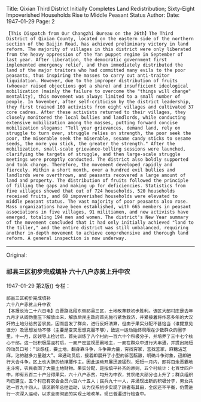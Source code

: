 Title: Qixian Third District Initially Completes Land Redistribution; Sixty-Eight Impoverished Households Rise to Middle Peasant Status
Author:
Date: 1947-01-29
Page: 2

    【This Dispatch from Our Changzhi Bureau on the 26th】The Third District of Qixian County, located on the eastern side of the northern section of the Baijin Road, has achieved preliminary victory in land reform. The majority of villages in this district were only liberated from the heavy oppression of the Yan puppet regime in September of last year. After liberation, the democratic government first implemented emergency relief, and then immediately distributed the land of the major traitors who had committed many evils to the poor peasants, thus inspiring the masses to carry out anti-traitor liquidation. However, due to the improper distribution of fruits (whoever raised objections got a share) and insufficient ideological mobilization (mainly the failure to overcome the "things will change" mentality), this movement was always limited to a small number of people. In November, after self-criticism by the district leadership, they first trained 160 activists from eight villages and cultivated 37 core cadres. After these activists returned to their villages, they closely monitored the local bullies and landlords, while conducting extensive mobilization among the masses, putting forward concise mobilization slogans: "Tell your grievances, demand land, rely on struggle to turn over, struggle relies on strength, the poor seek the poor, the miserable seek the miserable, sesame candy sticks to sesame seeds, the more you stick, the greater the strength." After the mobilization, small-scale grievance-telling sessions were launched, clarifying the targets of struggle, and then large-scale struggle meetings were promptly conducted. The district also boldly supported and took charge. Therefore, the movement developed rapidly and fiercely. Within a short month, over a hundred evil bullies and landlords were overthrown, and peasants recovered a large amount of land and property. The distribution of fruits followed the principle of filling the gaps and making up for deficiencies. Statistics from five villages showed that out of 724 households, 520 households received fruits, and 68 impoverished households were elevated to middle peasant status. The vast majority of poor peasants also rose. Mass organizations have been established, with 665 members in peasant associations in five villages, 91 militiamen, and new activists have emerged, totaling 194 men and women. The district's New Year summary of the movement concluded that it had only initially achieved "land to the tiller," and the entire district was still unbalanced, requiring another in-depth movement to achieve comprehensive and thorough land reform. A general inspection is now underway.



<hr /> 

Original: 


### 祁县三区初步完成填补  六十八户赤贫上升中农

1947-01-29
第2版()
专栏：

    祁县三区初步完成填补
    六十八户赤贫上升中农
    【本报长治二十六日电】白晋路北段东侧祁县三区，土地改革获初步胜利。该区大部村庄是去年九月才从阎伪重压下解放出来，解放后民主政府首先施行紧急救济，并紧接着将作恶多年的大汉奸的土地分给贫苦农民，因而启发了群众，进行反奸清算，但由于果实分配不甚恰当（谁提意见谁分）及思想发动不够（主要是变天思想克服不够），致这一运动始终局限在少数群众的圈子里。十一月，区领导上检讨后，首先训练了八个村的一百六十个积极分子，并培养了三十七个核心干部。这一批积极层返村后，一面严密监视恶霸地主，一面在群众中进行大串通，并提出简短的动员口号：“诉怨枉，要土地，翻身靠斗争，斗争靠力量，穷找穷家，苦找苦家，麻糖沾芝麻，沾的越多力量越大”。串通动员后，接着即展开了小型的诉苦酝酿，明确斗争对象，迅即进行大会斗争。区上也大胆的给撑腰作主。因此运动开展迅速猛烈，短短一月内，即将百余恶霸地主斗垮，农民收回了大量土地财物。果实分配，是按填平补齐的原则，五个村统计：七百廿四户中，即有五百二十户分得果实，六十八户赤贫，均升为中农，贫农绝大部分也上升了；群众组织均已建立，五个村已有农会会员六百六十五人；民兵九十一人，并涌现出新的积极分子，男女共达一百九十四人。该区新年总结运动，认为仅系初步实现了耕者有其田，全区还不平衡，仍需进行一次深入运动，以求全面彻底的实现土地改革。现已普遍进行检查中。

